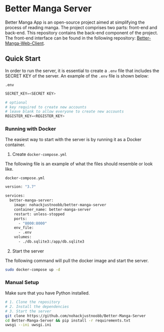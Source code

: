 # Better Manga Server

Better Manga App is an open-source project aimed at simplifying the process of reading manga. The project comprises two parts: front-end and back-end. This repository contains the back-end component of the project. The front-end interface can be found in the following repository: [Better-Manga-Web-Client](https://github.com/nohackjustnoobb/Better-Manga-Web-Client).

## Quick Start

In order to run the server, it is essential to create a `.env` file that includes the SECRET KEY of the server. An example of the `.env` file is shown below:

`.env`

```python
SECRET_KEY=<SECRET KEY>

# optional
# key required to create new accounts
# leave blank to allow everyone to create new accounts
REGISTER_KEY=<REGISTER_KEY>
```

### Running with Docker

The easiest way to start with the server is by running it as a Docker container.

1. Create `docker-compose.yml`

The following file is an example of what the files should resemble or look like.

`docker-compose.yml`

```bash
version: "3.7"

services:
  better-manga-server:
    image: nohackjustnoobb/better-manga-server
    container_name: better-manga-server
    restart: unless-stopped
    ports:
      - "8000:8000"
    env_file:
      - .env
    volumes:
      - ./db.sqlite3:/app/db.sqlite3
```

2. Start the server

The following command will pull the docker image and start the server.

```bash
sudo docker-compose up -d
```

### Manual Setup

Make sure that you have Python installed.

```bash
# 1. Clone the repository
# 2. Install the dependencies
# 3. Start the server
git clone https://github.com/nohackjustnoobb/Better-Manga-Server
cd Better-Manga-Server && pip install -r requirements.txt
uwsgi --ini uwsgi.ini
```
